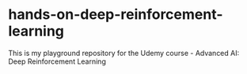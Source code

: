 # hands-on-deep-reinforcement-learning
This is my playground repository for the Udemy course - Advanced AI: Deep Reinforcement Learning
